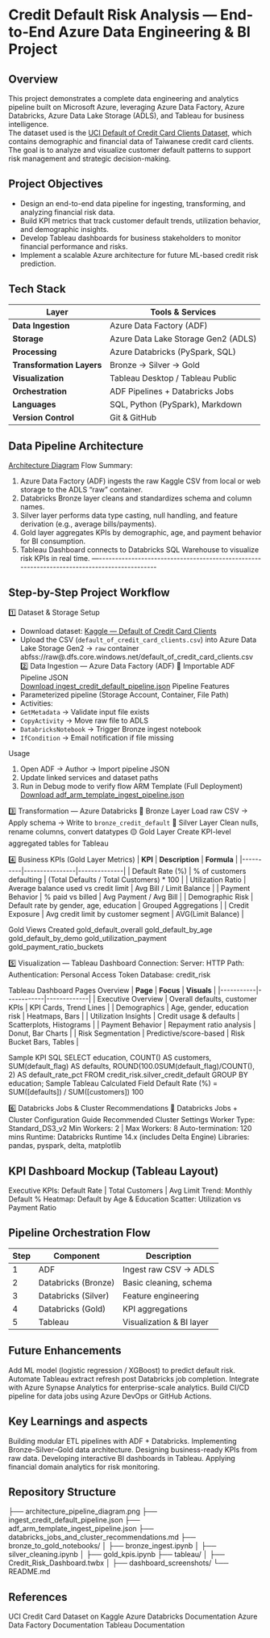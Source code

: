 # Credit Default Risk Analysis — End-to-End Azure Data Engineering & BI Project

## Overview
This project demonstrates a complete data engineering and analytics pipeline built on Microsoft Azure, leveraging Azure Data Factory, Azure Databricks, Azure Data Lake Storage (ADLS), and Tableau for business intelligence.  
The dataset used is the [UCI Default of Credit Card Clients Dataset](https://www.kaggle.com/datasets/uciml/default-of-credit-card-clients-dataset), which contains demographic and financial data of Taiwanese credit card clients. The goal is to analyze and visualize customer default patterns to support risk management and strategic decision-making.

## Project Objectives
- Design an end-to-end data pipeline for ingesting, transforming, and analyzing financial risk data.  
- Build KPI metrics that track customer default trends, utilization behavior, and demographic insights.  
- Develop Tableau dashboards for business stakeholders to monitor financial performance and risks.  
- Implement a scalable Azure architecture for future ML-based credit risk prediction.

 ## Tech Stack
| Layer | Tools & Services |
|-------|------------------|
| **Data Ingestion** | Azure Data Factory (ADF) |
| **Storage** | Azure Data Lake Storage Gen2 (ADLS) |
| **Processing** | Azure Databricks (PySpark, SQL) |
| **Transformation Layers** | Bronze → Silver → Gold |
| **Visualization** | Tableau Desktop / Tableau Public |
| **Orchestration** | ADF Pipelines + Databricks Jobs |
| **Languages** | SQL, Python (PySpark), Markdown |
| **Version Control** | Git & GitHub |

## Data Pipeline Architecture
[Architecture Diagram](architecture_pipeline_diagram.png)
Flow Summary:
1. Azure Data Factory (ADF) ingests the raw Kaggle CSV from local or web storage to the ADLS “raw” container.
2. Databricks Bronze layer cleans and standardizes schema and column names.
3. Silver layer performs data type casting, null handling, and feature derivation (e.g., average bills/payments).
4. Gold layer aggregates KPIs by demographic, age, and payment behavior for BI consumption.
5. Tableau Dashboard connects to Databricks SQL Warehouse to visualize risk KPIs in real time.
—--------------------------------------------------------------------------------------------

## Step-by-Step Project Workflow
1️⃣ Dataset & Storage Setup
- Download dataset: [Kaggle — Default of Credit Card Clients](https://www.kaggle.com/datasets/uciml/default-of-credit-card-clients-dataset)
- Upload the CSV (`default_of_credit_card_clients.csv`) into Azure Data Lake Storage Gen2 → `raw` container  
abfss://raw@.dfs.core.windows.net/default_of_credit_card_clients.csv
2️⃣ Data Ingestion — Azure Data Factory (ADF)
📄 Importable ADF Pipeline JSON  
[Download ingest_credit_default_pipeline.json](./ingest_credit_default_pipeline.json)
Pipeline Features
- Parameterized pipeline (Storage Account, Container, File Path)
- Activities:
- `GetMetadata` → Validate input file exists
- `CopyActivity` → Move raw file to ADLS
- `DatabricksNotebook` → Trigger Bronze ingest notebook
- `IfCondition` → Email notification if file missing

Usage
1. Open ADF → Author → Import pipeline JSON  
2. Update linked services and dataset paths  
3. Run in Debug mode to verify flow
ARM Template (Full Deployment)  
[Download adf_arm_template_ingest_pipeline.json](./adf_arm_template_ingest_pipeline.json)

3️⃣ Transformation — Azure Databricks
🔶 Bronze Layer
Load raw CSV → Apply schema → Write to `bronze_credit_default`
🔷 Silver Layer
Clean nulls, rename columns, convert datatypes
🟡 Gold Layer
Create KPI-level aggregated tables for Tableau

4️⃣ Business KPIs (Gold Layer Metrics)
| **KPI** | **Description** | **Formula** |
|----------|----------------|--------------|
| Default Rate (%) | % of customers defaulting | (Total Defaults / Total Customers) * 100 |
| Utilization Ratio | Average balance used vs credit limit | Avg Bill / Limit Balance |
| Payment Behavior | % paid vs billed | Avg Payment / Avg Bill |
| Demographic Risk | Default rate by gender, age, education | Grouped Aggregations |
| Credit Exposure | Avg credit limit by customer segment | AVG(Limit Balance) |

Gold Views Created
gold_default_overall
gold_default_by_age
gold_default_by_demo
gold_utilization_payment
gold_payment_ratio_buckets

5️⃣ Visualization — Tableau Dashboard
Connection:
Server: <Databricks SQL Warehouse Host>
HTTP Path: <Warehouse Path>
Authentication: Personal Access Token
Database: credit_risk

Tableau Dashboard Pages Overview
| **Page** | **Focus** | **Visuals** |
|-----------|------------|-------------|
| Executive Overview | Overall defaults, customer KPIs | KPI Cards, Trend Lines |
| Demographics | Age, gender, education risk | Heatmaps, Bars |
| Utilization Insights | Credit usage & defaults | Scatterplots, Histograms |
| Payment Behavior | Repayment ratio analysis | Donut, Bar Charts |
| Risk Segmentation | Predictive/score-based | Risk Bucket Bars, Tables |

Sample KPI SQL
SELECT education, COUNT() AS customers,
SUM(default_flag) AS defaults,
ROUND(100.0SUM(default_flag)/COUNT(), 2) AS default_rate_pct
FROM credit_risk.silver_credit_default
GROUP BY education;
Sample Tableau Calculated Field
Default Rate (%) = SUM([defaults]) / SUM([customers])  100

6️⃣ Databricks Jobs & Cluster Recommendations
📄 Databricks Jobs + Cluster Configuration Guide
Recommended Cluster Settings
Worker Type: Standard_DS3_v2
Min Workers: 2 | Max Workers: 8
Auto-termination: 120 mins
Runtime: Databricks Runtime 14.x (includes Delta Engine)
Libraries: pandas, pyspark, delta, matplotlib

## KPI Dashboard Mockup (Tableau Layout)
Executive KPIs: Default Rate | Total Customers | Avg Limit 
Trend: Monthly Default %
Heatmap: Default by Age & Education
Scatter: Utilization vs Payment Ratio

## Pipeline Orchestration Flow
| Step | Component | Description |
| ---- | ------------------- | ------------------------ | 
| 1 | ADF | Ingest raw CSV → ADLS | 
| 2 | Databricks (Bronze) | Basic cleaning, schema | 
| 3 | Databricks (Silver) | Feature engineering | 
| 4 | Databricks (Gold) | KPI aggregations | 
| 5 | Tableau | Visualization & BI layer |

## Future Enhancements
Add ML model (logistic regression / XGBoost) to predict default risk.
Automate Tableau extract refresh post Databricks job completion.
Integrate with Azure Synapse Analytics for enterprise-scale analytics.
Build CI/CD pipeline for data jobs using Azure DevOps or GitHub Actions.

## Key Learnings and aspects
Building modular ETL pipelines with ADF + Databricks.
Implementing Bronze–Silver–Gold data architecture.
Designing business-ready KPIs from raw data.
Developing interactive BI dashboards in Tableau.
Applying financial domain analytics for risk monitoring.

## Repository Structure
├── architecture_pipeline_diagram.png
├── ingest_credit_default_pipeline.json
├── adf_arm_template_ingest_pipeline.json
├── databricks_jobs_and_cluster_recommendations.md
├── bronze_to_gold_notebooks/
│   ├── bronze_ingest.ipynb
│   ├── silver_cleaning.ipynb
│   ├── gold_kpis.ipynb
├── tableau/
│   ├── Credit_Risk_Dashboard.twbx
│   ├── dashboard_screenshots/
└── README.md


## References
UCI Credit Card Dataset on Kaggle
Azure Databricks Documentation
Azure Data Factory Documentation
Tableau Documentation

